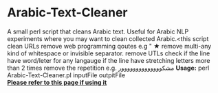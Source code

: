 # Arabic-Text-Cleaner<br>
A small perl script that cleans Arabic text. Useful for Arabic NLP experiments where you may want to clean collected Arabic.<this script clean
URLs
remove web programming qoutes e.g  &quot; &#9733;
remove multi-any kind of whitespace or invisible separator.
remove UTLs 
check if the line have word/leter for any langauge
if the line have stretching letters more than 2 times remove the repetition e.g. مشكوووووووووووووور
<b>Usage:</b> perl Arabic-Text-Cleaner.pl inputFile outpitFile<br>
<b><u>Please refer to this page if using it</u></b><br>
